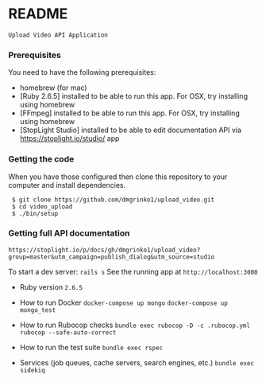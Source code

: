 # README
`Upload Video API Application`

### Prerequisites
You need to have the following prerequisites:
 - homebrew (for mac)
 - [Ruby 2.6.5] installed to be able to run this app. For OSX, try installing using homebrew
 - [FFmpeg] installed to be able to run this app. For OSX, try installing using homebrew
 - [StopLight Studio] installed to be able to edit documentation API via https://stoplight.io/studio/ app
 
### Getting the code 

When you have those configured then clone this repository to your
computer and install dependencies.
```shell
 $ git clone https://github.com/dmgrinko1/upload_video.git
 $ cd video_upload
 $ ./bin/setup
```
### Getting full API documentation 
`https://stoplight.io/p/docs/gh/dmgrinko1/upload_video?group=master&utm_campaign=publish_dialog&utm_source=studio`

To start a dev server: `rails s`
See the running app at `http://localhost:3000`

* Ruby version
  `2.6.5`

* How to run Docker
    `docker-compose up mongo`
    `docker-compose up mongo_test`

* How to run Rubocop checks
    `bundle exec rubocop -D -c .rubocop.yml`
    `rubocop --safe-auto-correct`

* How to run the test suite
    `bundle exec rspec`

* Services (job queues, cache servers, search engines, etc.)
    `bundle exec sidekiq`
